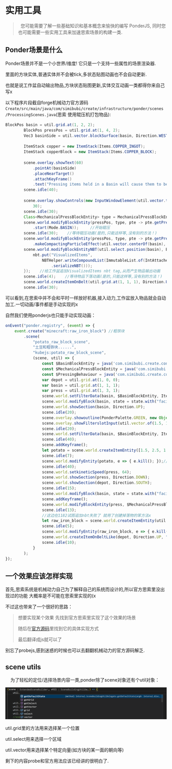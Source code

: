 # 实用工具

>   您可能需要了解一些基础知识和基本概念来愉快的编写 PonderJS, 同时您也可能需要一些实用工具来加速思索场景的构建一类.



## Ponder场景是什么

Ponder场景并不是一个小世界/维度! 它只是一个支持一些属性的场景渲染器.

里面的方块实体,普通实体并不会被tick,多状态贴图动画也不会自动更新.

也就是说工作盆自动输出物品,方块状态贴图更新,实体交互动画一类都得你来自己写x



以下程序片段截自forge机械动力官方源码`Create/src/main/java/com/simibubi/create/infrastructure/ponder/scenes
/ProcessingScenes.java`(思索 使用辊压机打包物品):

```java
BlockPos basin = util.grid.at(1, 2, 2);
        BlockPos pressPos = util.grid.at(1, 4, 2);                        //辊压机位置
        Vec3 basinSide = util.vector.blockSurface(basin, Direction.WEST); //工作盆侧面

        ItemStack copper = new ItemStack(Items.COPPER_INGOT);             //铜物品
        ItemStack copperBlock = new ItemStack(Items.COPPER_BLOCK);        //铜块物品

        scene.overlay.showText(60)
            .pointAt(basinSide)
            .placeNearTarget()
            .attachKeyFrame()
            .text("Pressing items held in a Basin will cause them to be Compacted");
        scene.idle(40);

        scene.overlay.showControls(new InputWindowElement(util.vector.topOf(basin), Pointing.DOWN).withItem(copper),
            30);
        scene.idle(30);
        Class<MechanicalPressBlockEntity> type = MechanicalPressBlockEntity.class;
        scene.world.modifyBlockEntity(pressPos, type, pte -> pte.getPressingBehaviour()
            .start(Mode.BASIN));     //开始辊压
        scene.idle(30);    //等待辊压动画(是的,只能这样等,没有别的方法！)
        scene.world.modifyBlockEntity(pressPos, type, pte -> pte.getPressingBehaviour()
            .makeCompactingParticleEffect(util.vector.centerOf(basin), copper));    //生成辊压粒子效果
        scene.world.modifyBlockEntityNBT(util.select.position(basin), BasinBlockEntity.class, nbt -> {
            nbt.put("VisualizedItems",
                NBTHelper.writeCompoundList(ImmutableList.of(IntAttached.with(1, copperBlock)), ia -> ia.getValue()
                    .serializeNBT()));
        });    //给工作盆追加VisualizedItems nbt tag,从而产生物品输出动画
        scene.idle(4);    //等待物品下落动画(是的,只能这样等,没有别的方法！)
        scene.world.createItemOnBelt(util.grid.at(1, 1, 1), Direction.UP, copperBlock);//在传送带上生成"落"在上面的工作盆输出物品
        scene.idle(30);
```

可以看到,在思索中并不会和平时一样放好机器,接入动力,工作盆放入物品就会自动加工.一切动画/事件都是手动实现的x

自然我们使用ponderjs也只能手动实现动画：

```javascript
onEvent("ponder.registry", (event) => {
    event.create("minecraft:raw_iron_block") //粗铁块
        .scene(
            "potato_raw_block_scene",
            "土豆和粗铁块......",
            "kubejs:potato_raw_block_scene",
            (scene, util) => {
                const $BasinBlockEntity = java('com.simibubi.create.content.processing.basin.BasinBlockEntity');
                const $MechanicalPressBlockEntity = java('com.simibubi.create.content.kinetics.press.MechanicalPressBlockEntity');
                const $PressingBehaviour = java('com.simibubi.create.content.kinetics.press.PressingBehaviour');
                var depot = util.grid.at(1, 0, 0);
                var basin = util.grid.at(1, 1, 1);
                var press = util.grid.at(1, 3, 1);
                scene.world.setFilterData(basin, $BasinBlockEntity, Item.of("minecraft:air"));
                scene.world.modifyBlock(basin, state = state.with("facing", "down"), false);//实际上工作盆输出口的位置对应方块状态里的朝向
                scene.world.showSection(basin, Direction.UP);
                scene.idle(20);
                scene.overlay.showoutline(PonderPalette.GREEN, new Object(), basin, 30);
                scene.overlay.showFilterslotInput(util.vector.of(1.5, 1.75, 1), Direction.NORTH, 30);
                scene.idle(20);
                scene.world.setFilterData(basin, $BasinBlockEntity, Item.of("minecraft:raw_iron_block"));
                scene.idle(40);
                scene.addKeyframe();
                let potato = scene.world.createItemEntity([1.5, 2.5, 1.5], [0, 0, 0], "9x potato");
                scene.idle(7);
                scene.world.modifyEntity(potato, e => { e.kill(); });//落到工作盆里后 把掉落物清除
                scene.idle(40);
                scene.world.setkineticSpeed(press, 64);
                scene.world.showSection(press, Direction.DOWN);
                scene.world.showSection(depot, Direction.SOUTH);
                scene.idle(15);
                scene.world.modifyBlock(basin, state = state.with("facing", "north"), false);
                scene.addKeyframe();
                scene.world.modifyBlockEntity(press, $MechanicalPressBlockEntity, pte => { pte.getPressingBehaviour().start($PressingBehaviour.Mode.BASIN); })
                scene.idle(13);
                //这边在1182试图追加nbt失败了 就用了创建掉落物的笨方法x
                let raw_iron_block = scene.world.createItemEntity(util.vector.centerof(basin), [0, -0.2, -0.25], "raw_iron_block");
                scene.idle(5);
                scene.world.modifyEntity(raw_iron_block, e => { e.kill(); });//落到置物台上后 把掉落物清除
                scene.world.createItemOnBeltLike(depot, Direction.UP, "raw_iron_block");//在置物台上生成"落"在上面的工作盆输出物品
                scene.idle(10);
            }
        );
});
```

## 一个效果应该怎样实现

首先,思索系统是机械动力自己为了解释自己的系统而设计的,所以官方思索里没出现过的功能 大概率是不可能在思索里实现的(x

不过这也带来了一个很好的思路：

>  想要实现某个效果 先找到官方思索里实现了这个效果的场景
> 
> 随后在[官方源码](https://github.com/Creators-of-Create/Create/blob/mc1.18/dev/src/main/java/com/simibubi/create/infrastructure/ponder/scenes/)里找到它的具体实现方式
> 
> 最后翻译成js就可以了

别忘了probejs,感到迷惑的时候也可以去翻翻机械动力的官方源码解乏.



## scene utils

    为了轻松的定位/选择场景内容一类,ponder除了scene对象还有个util对象：

![utils截图](/imgs/PonderJs/utils.png)

util.grid里的方法用来选择某一个位置

util.select用来选择一个区域

util.vector用来选择某个特定向量(如方块的某一面的朝向等)

剩下的内容probe和官方用法应该已经讲的很明白了.
